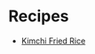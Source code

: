 # Recipes

  - [Kimchi Fried Rice](https://github.com/aureooms/recipes/blob/master/recipes/kimchi-fried-rice.md)
